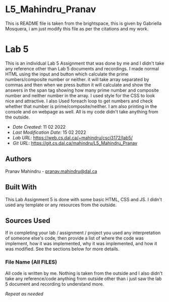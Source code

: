 # L5_Mahindru_Pranav

This is README file is taken from the brightspace, this is given by Gabriella Mosquera, i am just modify this file as per the citations and my work.

<!--- The following README.md sample file was adapted from https://gist.github.com/PurpleBooth/109311bb0361f32d87a2#file-readme-template-md by Gabriella Mosquera for academic use ---> 
<!--- You may delete any comments in this sample README.md file. If needing to use as a .txt file then simply delete all comments, edit as needed, and save as a README.txt file --->

# Lab 5

This is an individual Lab 5 Assignment that was done by me and I didn't take any reference other than Lab 5 documents and recordings. I made normal HTML using the input and button which calculate the prime numbers/composite number or neither.
it will take array separated by commas and then when we press button it will calculate and show the answers in the span tag showing how many prime number and composite number and neither number in the array. I used style for the CSS to look nice and attractive. I also Used foreach loop to get numbers and check whether that number is prime/composite/neither. I am also printing in the console and on webpage as well. All is my code didn't take anything from the outside.

* *Date Created*: 11 02 2022
* *Last Modification Date*: 15 02 2022
* *Lab URL*: https://web.cs.dal.ca/~mahindru/csci3172/lab5/
* *Git URL*: https://git.cs.dal.ca/mahindru/L5_Mahindru_Pranav

## Authors

Pranav Mahindru - pranav.mahindru@dal.ca

## Built With

This Lab Assignment 5 is done with some basic HTML, CSS and JS. I didn't used any template or any resources from the outside.

## Sources Used

If in completing your lab / assignment / project you used any interpretation of someone else's code, then provide a list of where the code was implement, how it was implemented, why it was implemented, and how it was modified. See the sections below for more details.

### File Name (All FILES)

All code is written by me. Nothing is taken from the outside and I also didn't take any reference/code anything from outside other than i just saw the lab 5 document and recording to understand more.

*Repeat as needed*